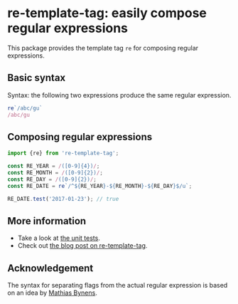 # re-template-tag: easily compose regular expressions

This package provides the template tag `re` for composing regular expressions.

## Basic syntax

Syntax: the following two expressions produce the same regular expression.

```js
re`/abc/gu`
/abc/gu
```

## Composing regular expressions

```js
import {re} from 're-template-tag';

const RE_YEAR = /([0-9]{4})/;
const RE_MONTH = /([0-9]{2})/;
const RE_DAY = /([0-9]{2})/;
const RE_DATE = re`/^${RE_YEAR}-${RE_MONTH}-${RE_DAY}$/u`;

RE_DATE.test('2017-01-23'); // true
```

## More information

* Take a look at [the unit tests](https://github.com/rauschma/re-template-tag/blob/master/test/index_test.js).
* Check out [the blog post on re-template-tag](http://2ality.com/2017/07/re-template-tag.html).

## Acknowledgement

The syntax for separating flags from the actual regular expression is based on an idea by [Mathias Bynens](https://twitter.com/mathias/).
